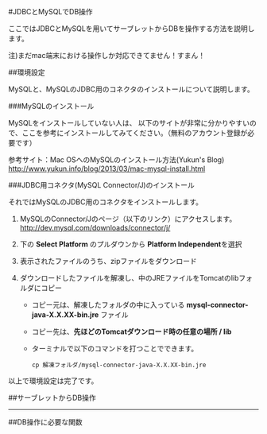 #JDBCとMySQLでDB操作

ここではJDBCとMySQLを用いてサーブレットからDBを操作する方法を説明します。

注)まだmac端末における操作しか対応できてません！すまん！

##環境設定

MySQLと、MySQLのJDBC用のコネクタのインストールについて説明します。

###MySQLのインストール

MySQLをインストールしていない人は、
以下のサイトが非常に分かりやすいので、ここを参考にインストールしてみてください。（無料のアカウント登録が必要です）

参考サイト：Mac OSへのMySQLのインストール方法(Yukun's Blog)
http://www.yukun.info/blog/2013/03/mac-mysql-install.html


###JDBC用コネクタ(MySQL Connector/J)のインストール

それではMySQLのJDBC用のコネクタをインストールします。

1. MySQLのConnector/Jのページ（以下のリンク）にアクセスします。
http://dev.mysql.com/downloads/connector/j/

2. 下の **Select Platform** のプルダウンから **Platform Independent**を選択
3. 表示されたファイルのうち、zipファイルをダウンロード
4. ダウンロードしたファイルを解凍し、中のJREファイルをTomcatのlibフォルダにコピー
	+ コピー元は、解凍したフォルダの中に入っている **mysql-connector-java-X.X.XX-bin.jre** ファイル
	+ コピー先は、**先ほどのTomcatダウンロード時の任意の場所 / lib**
	+ ターミナルで以下のコマンドを打つことでできます。
	   
	   ```
	   cp 解凍フォルダ/mysql-connector-java-X.X.XX-bin.jre
	   ```

以上で環境設定は完了です。


##サーブレットからDB操作



---
##DB操作に必要な関数